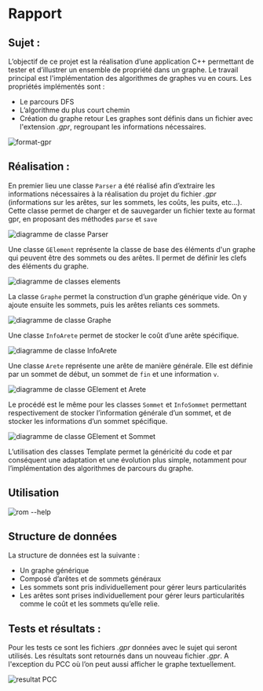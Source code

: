 # Rapport

## Sujet :

L’objectif de ce projet est la réalisation d’une application C++ permettant de tester et d’illustrer un ensemble de propriété dans un graphe.
Le travail principal est l'implémentation des algorithmes de graphes vu en cours. Les propriétés implémentés sont :
- Le parcours DFS
- L’algorithme du plus court chemin
- Création du graphe retour
Les graphes sont définis dans un fichier avec l'extension *.gpr*, regroupant les informations nécessaires.

![format-gpr](assets/format-gpr.png)

## Réalisation :

En premier lieu une classe `Parser` a été réalisé afin d’extraire les informations nécessaires à la réalisation du projet du fichier *.gpr* (informations sur les arêtes, sur les sommets, les coûts, les puits, etc...). Cette classe permet de charger et de sauvegarder un fichier texte au format gpr, en proposant des méthodes `parse` et `save`

![diagramme de classe Parser](assets/parser.png)

Une classe `GElement` représente la classe de base des éléments d'un graphe qui peuvent être des sommets ou des arêtes. Il permet de définir les clefs des éléments du graphe.

![diagramme de classes elements](assets/elements.png)

La classe `Graphe` permet la construction d’un graphe générique vide. On y ajoute ensuite les sommets, puis les arêtes reliants ces sommets.

![diagramme de classe Graphe](assets/graphe.png)

Une classe `InfoArete` permet de stocker le coût d’une arête spécifique.

![diagramme de classe InfoArete](assets/infoArete.png)

Une classe `Arete` représente une arête de manière générale. Elle est définie par un sommet de début, un sommet de `fin` et une information `v`.

![diagramme de classe GElement et Arete](assets/gElement-arete.png)

Le procédé est le même pour les classes `Sommet` et `InfoSommet` permettant respectivement de stocker l’information générale d’un sommet, et de stocker les informations d’un sommet spécifique.

![diagramme de classe GElement et Sommet](assets/gElement-sommet.png)

L’utilisation des classes Template permet la généricité du code et par conséquent une adaptation et une évolution plus simple, notamment pour l’implémentation des algorithmes de parcours du graphe.

## Utilisation

![rom --help](assets/help.png)

## Structure de données

La structure de données est la suivante :

- Un graphe générique
- Composé d’arêtes et de sommets généraux
- Les sommets sont pris individuellement pour gérer leurs
particularités
- Les arêtes sont prises individuellement pour gérer leurs
particularités comme le coût et les sommets qu’elle relie.

## Tests et résultats :

Pour les tests ce sont les fichiers *.gpr* données avec le sujet qui seront utilisés.
Les résultats sont retournés dans un nouveau fichier *.gpr*.
A l'exception du PCC où l’on peut aussi afficher le graphe textuellement.

![resultat PCC](assets/pcc.png)
